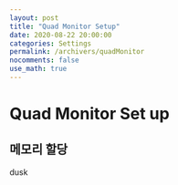 ```yaml
---
layout: post
title: "Quad Monitor Setup"
date: 2020-08-22 20:00:00
categories: Settings
permalink: /archivers/quadMonitor
nocomments: false
use_math: true
---
```


# Quad Monitor Set up

<!-- ![air1](/assets/posts/2020-04-01-aircon/air1.JPG) -->

<!-- ![air2](/assets/posts/2020-04-01-aircon/air2.JPG){: width="500" height="500"} -->

## 메모리 할당

dusk
